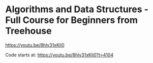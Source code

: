 # Algorithms and Data Structures - Full Course for Beginners from Treehouse

https://youtu.be/8hly31xKli0

Code starts at:  https://youtu.be/8hly31xKli0?t=4104